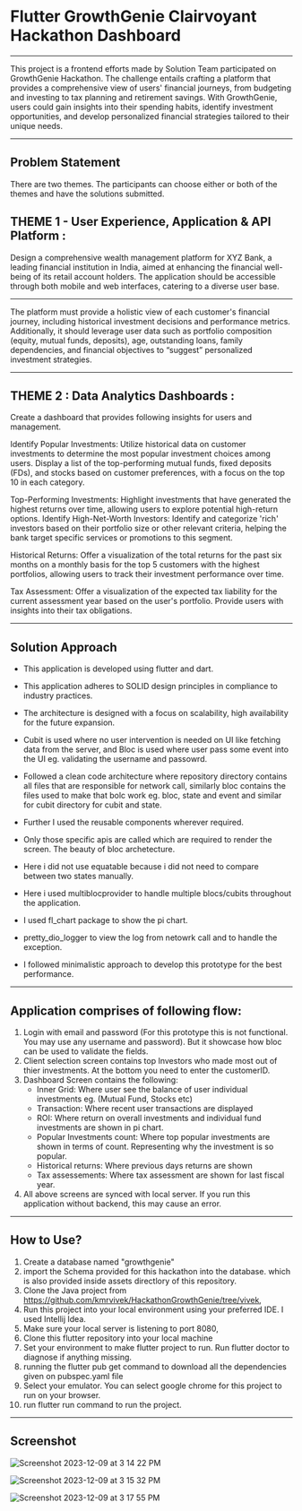 # Flutter GrowthGenie Clairvoyant Hackathon Dashboard

--------------------------------------------------------

This project is a frontend efforts made by Solution Team participated on GrowthGenie Hackathon. The challenge entails crafting a platform that provides a comprehensive view of users' financial journeys, from budgeting and investing to tax planning and retirement savings. With GrowthGenie, users could gain insights into their spending habits, identify investment opportunities, and develop personalized financial strategies tailored to their unique needs.

_________________________________________________________

## Problem Statement

There are two themes. The participants can choose either or both of the themes and have the solutions submitted.

## THEME 1 - User Experience, Application & API Platform :

Design a comprehensive wealth management platform for XYZ Bank, a leading financial institution in India, aimed at enhancing the financial well-being of its retail account holders. The application should be accessible through both mobile and web interfaces, catering to a diverse user base.

______________________________________________________________

The platform must provide a holistic view of each customer's financial journey, including historical investment decisions and performance metrics. Additionally, it should leverage user data such as portfolio composition (equity, mutual funds, deposits), age, outstanding loans, family dependencies, and financial objectives to “suggest” personalized investment strategies.

________________________________________________________________

## THEME 2 : Data Analytics Dashboards :

Create a dashboard that provides following insights for users and management.

Identify Popular Investments: Utilize historical data on customer investments to determine the most popular investment choices among users.
Display a list of the top-performing mutual funds, fixed deposits (FDs), and stocks based on customer preferences, with a focus on the top 10 in each category.

Top-Performing Investments: Highlight investments that have generated the highest returns over time, allowing users to explore potential high-return options.
Identify High-Net-Worth Investors: Identify and categorize 'rich' investors based on their portfolio size or other relevant criteria, helping the bank target specific services or promotions to this segment.

Historical Returns: Offer a visualization of the total returns for the past six months on a monthly basis for the top 5 customers with the highest portfolios, allowing users to track their investment performance over time.

Tax Assessment: Offer a visualization of the expected tax liability for the current assessment year based on the user's portfolio. Provide users with insights into their tax obligations.

_____________________________________________________________________________

## Solution Approach

- This application is developed using flutter and dart.

- This application adheres to SOLID design principles in compliance to industry practices.

- The architecture is designed with a focus on scalability, high availability for the future expansion.

- Cubit is used where no user intervention is needed on UI like fetching data from the server, and Bloc is used where user pass some event into the UI eg. validating the username and passowrd.

- Followed a clean code architecture where repository directory contains all files that are responsible for network call, similarly bloc contains the files used to make that bolc work eg. bloc, state and event and similar for cubit directory for cubit and state.

- Further I used the reusable components wherever required.

- Only those specific apis are called which are required to render the screen. The beauty of bloc archetecture.

- Here i did not use equatable because i did not need to compare between two states manually.

- Here i used multiblocprovider to handle multiple blocs/cubits throughout the application.

- I used fl_chart package to show the pi chart.

- pretty_dio_logger to view the log from netowrk call and to handle the exception.

- I followed minimalistic approach to develop this prototype for the best performance.

_________________________________________________________________________________

## Application comprises of following flow:

1. Login with email and password (For this prototype this is not functional. You may use any username and password). But it showcase how bloc can be used to validate the fields.
2. Client selection screen contains top Investors who made most out of thier investments. At the bottom you need to enter the customerID.
3. Dashboard Screen contains the following:
   - Inner Grid: Where user see the balance of user individual investments eg. (Mutual Fund, Stocks etc)
   - Transaction: Where recent user transactions are displayed
   - ROI: Where return on overall investments and individual fund investments are shown in pi chart.
   - Popular Investments count: Where top popular investments are shown in terms of count. Representing why the investment is so popular.
   - Historical returns: Where previous days returns are shown
   - Tax assessements: Where tax assessment are shown for last fiscal year.
4. All above screens are synced with local server. If you run this application without backend, this may cause an error.
__________________________________________________________________________________

## How to Use?

1. Create a database named "growthgenie"
2. import the Schema provided for this hackathon into the database. which is also provided inside assets directlory of this repository.
3. Clone the Java project from https://github.com/kmrvivek/HackathonGrowthGenie/tree/vivek,
4. Run this project into your local environment using your preferred IDE. I used Intellij Idea.
5. Make sure your local server is listening to port 8080,
6. Clone this flutter repository into your local machine
7. Set your environment to make flutter project to run. Run flutter doctor to diagnose if anything missing.
8. running the flutter pub get command to download all the dependencies given on pubspec.yaml file
9. Select your emulator. You can select google chrome for this project to run on your browser.
10. run flutter run command to run the project.

______________________________________________________________________

## Screenshot


![Screenshot 2023-12-09 at 3 14 22 PM](https://github.com/HackathonGrowthGenie/Clairvoyant-FrontEnd/assets/16430056/6a3a5b27-c378-4996-be55-ffeb89fb5e11)

![Screenshot 2023-12-09 at 3 15 32 PM](https://github.com/HackathonGrowthGenie/Clairvoyant-FrontEnd/assets/16430056/e4c66618-b2e6-4df9-8383-8d9e6d957421)

![Screenshot 2023-12-09 at 3 17 55 PM](https://github.com/HackathonGrowthGenie/Clairvoyant-FrontEnd/assets/16430056/80161c93-a80d-40d0-8037-8bedd612db78)
